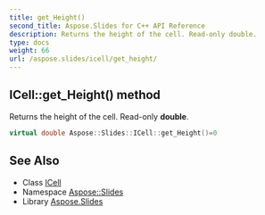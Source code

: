 ```yaml
---
title: get_Height()
second_title: Aspose.Slides for C++ API Reference
description: Returns the height of the cell. Read-only double.
type: docs
weight: 66
url: /aspose.slides/icell/get_height/
---
```

## ICell::get_Height() method


Returns the height of the cell. Read-only **double**.

```cpp
virtual double Aspose::Slides::ICell::get_Height()=0
```

## See Also

* Class [ICell](../)
* Namespace [Aspose::Slides](../../)
* Library [Aspose.Slides](../../../)